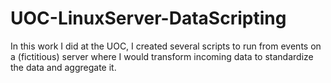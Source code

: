 # UOC-LinuxServer-DataScripting
In this work I did at the UOC, I created several scripts to run from events on a (fictitious) server where I would transform incoming data to standardize the data and aggregate it.
